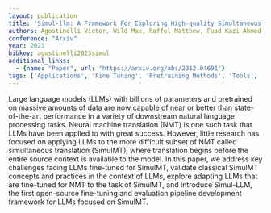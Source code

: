 ```yaml
---
layout: publication
title: 'Simul-llm: A Framework For Exploring High-quality Simultaneous Translation With Large Language Models'
authors: Agostinelli Victor, Wild Max, Raffel Matthew, Fuad Kazi Ahmed Asif, Chen Lizhong
conference: "Arxiv"
year: 2023
bibkey: agostinelli2023simul
additional_links:
  - {name: "Paper", url: "https://arxiv.org/abs/2312.04691"}
tags: ['Applications', 'Fine Tuning', 'Pretraining Methods', 'Tools', 'Training Techniques']
---
```

Large language models (LLMs) with billions of parameters and pretrained on massive amounts of data are now capable of near or better than state-of-the-art performance in a variety of downstream natural language processing tasks. Neural machine translation (NMT) is one such task that LLMs have been applied to with great success. However, little research has focused on applying LLMs to the more difficult subset of NMT called simultaneous translation (SimulMT), where translation begins before the entire source context is available to the model. In this paper, we address key challenges facing LLMs fine-tuned for SimulMT, validate classical SimulMT concepts and practices in the context of LLMs, explore adapting LLMs that are fine-tuned for NMT to the task of SimulMT, and introduce Simul-LLM, the first open-source fine-tuning and evaluation pipeline development framework for LLMs focused on SimulMT.
